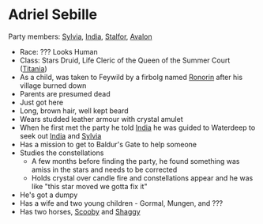 # Adriel Sebille
Party members: [Sylvia](PCs/Past/Sylvia.md), [India](PCs/Current/India.md), [Stalfor](PCs/Current/Stalfor.md), [Avalon](PCs/Current/Avalon.md)

- Race: ??? Looks Human
- Class: Stars Druid, Life Cleric of the Queen of the Summer Court ([Titania](NPCs/Living/Titania.md))
- As a child, was taken to Feywild by a firbolg named [Ronorin](Ronorin.md) after his village burned down
- Parents are presumed dead
- Just got here
- Long, brown hair, well kept beard
- Wears studded leather armour with crystal amulet
- When he first met the party he told [India](PCs/Current/India.md) he was guided to Waterdeep to seek out [India](PCs/Current/India.md) and [Sylvia](PCs/Past/Sylvia.md)
- Has a mission to get to Baldur's Gate to help someone
- Studies the constellations
	- A few months before finding the party, he found something was amiss in the stars and needs to be corrected
	- Holds crystal over candle fire and constellations appear and he was like "this star moved we gotta fix it"
-   He's got a dumpy
- Has a wife and two young children - Gormal, Mungen, and ???
- Has two horses, [Scooby](NPCs/Living/Scooby.md) and [Shaggy](NPCs/Living/Shaggy.md)